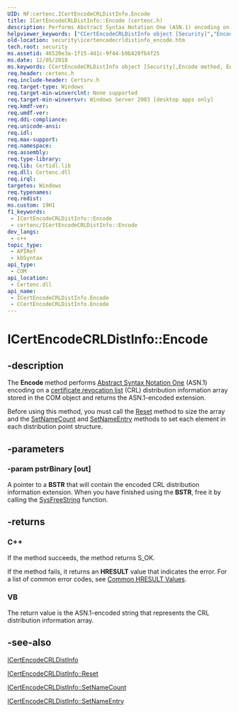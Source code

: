 ```yaml
---
UID: NF:certenc.ICertEncodeCRLDistInfo.Encode
title: ICertEncodeCRLDistInfo::Encode (certenc.h)
description: Performs Abstract Syntax Notation One (ASN.1) encoding on a certificate revocation list (CRL) distribution information array stored in the COM object and returns the ASN.1-encoded extension.
helpviewer_keywords: ["CCertEncodeCRLDistInfo object [Security]","Encode method","Encode","Encode method [Security]","Encode method [Security]","CCertEncodeCRLDistInfo object","Encode method [Security]","ICertEncodeCRLDistInfo interface","ICertEncodeCRLDistInfo interface [Security]","Encode method","ICertEncodeCRLDistInfo.Encode","ICertEncodeCRLDistInfo::Encode","_certsrv_icertencodecrldistinfo_encode","certenc/ICertEncodeCRLDistInfo::Encode","security.icertencodecrldistinfo_encode"]
old-location: security\icertencodecrldistinfo_encode.htm
tech.root: security
ms.assetid: 46520e3a-1f15-4d1c-9f44-b9b420fb4f25
ms.date: 12/05/2018
ms.keywords: CCertEncodeCRLDistInfo object [Security],Encode method, Encode, Encode method [Security], Encode method [Security],CCertEncodeCRLDistInfo object, Encode method [Security],ICertEncodeCRLDistInfo interface, ICertEncodeCRLDistInfo interface [Security],Encode method, ICertEncodeCRLDistInfo.Encode, ICertEncodeCRLDistInfo::Encode, _certsrv_icertencodecrldistinfo_encode, certenc/ICertEncodeCRLDistInfo::Encode, security.icertencodecrldistinfo_encode
req.header: certenc.h
req.include-header: Certsrv.h
req.target-type: Windows
req.target-min-winverclnt: None supported
req.target-min-winversvr: Windows Server 2003 [desktop apps only]
req.kmdf-ver: 
req.umdf-ver: 
req.ddi-compliance: 
req.unicode-ansi: 
req.idl: 
req.max-support: 
req.namespace: 
req.assembly: 
req.type-library: 
req.lib: Certidl.lib
req.dll: Certenc.dll
req.irql: 
targetos: Windows
req.typenames: 
req.redist: 
ms.custom: 19H1
f1_keywords:
 - ICertEncodeCRLDistInfo::Encode
 - certenc/ICertEncodeCRLDistInfo::Encode
dev_langs:
 - c++
topic_type:
 - APIRef
 - kbSyntax
api_type:
 - COM
api_location:
 - Certenc.dll
api_name:
 - ICertEncodeCRLDistInfo.Encode
 - CCertEncodeCRLDistInfo.Encode
---
```


# ICertEncodeCRLDistInfo::Encode


## -description

The <b>Encode</b> method performs <a href="https://docs.microsoft.com/windows/desktop/SecGloss/a-gly">Abstract Syntax Notation One</a> (ASN.1) encoding on a <a href="https://docs.microsoft.com/windows/desktop/SecGloss/c-gly">certificate revocation list</a> (CRL) distribution information array stored in the COM object and returns the ASN.1-encoded extension.

 Before using this method, you must call the 
<a href="https://docs.microsoft.com/windows/desktop/api/certenc/nf-certenc-icertencodecrldistinfo-reset">Reset</a> method to size the array and the 
<a href="https://docs.microsoft.com/windows/desktop/api/certenc/nf-certenc-icertencodecrldistinfo-setnamecount">SetNameCount</a> and 
<a href="https://docs.microsoft.com/windows/desktop/api/certenc/nf-certenc-icertencodecrldistinfo-setnameentry">SetNameEntry</a> methods to set each element in each distribution point structure.

## -parameters

### -param pstrBinary [out]

A pointer to a <b>BSTR</b> that will contain the encoded CRL distribution information extension. When you have finished using the <b>BSTR</b>, free it by calling the <a href="https://docs.microsoft.com/previous-versions/windows/desktop/api/oleauto/nf-oleauto-sysfreestring">SysFreeString</a> function.

## -returns

<h3>C++</h3>
 If the method succeeds, the method returns S_OK.

If the method fails, it returns an <b>HRESULT</b> value that indicates the error. For a list of common error codes, see <a href="https://docs.microsoft.com/windows/desktop/SecCrypto/common-hresult-values">Common HRESULT Values</a>.

<h3>VB</h3>
 The return value is the ASN.1-encoded string that represents the CRL distribution information array.

## -see-also

<a href="https://docs.microsoft.com/windows/desktop/api/certenc/nn-certenc-icertencodecrldistinfo">ICertEncodeCRLDistInfo</a>



<a href="https://docs.microsoft.com/windows/desktop/api/certenc/nf-certenc-icertencodecrldistinfo-reset">ICertEncodeCRLDistInfo::Reset</a>



<a href="https://docs.microsoft.com/windows/desktop/api/certenc/nf-certenc-icertencodecrldistinfo-setnamecount">ICertEncodeCRLDistInfo::SetNameCount</a>



<a href="https://docs.microsoft.com/windows/desktop/api/certenc/nf-certenc-icertencodecrldistinfo-setnameentry">ICertEncodeCRLDistInfo::SetNameEntry</a>

